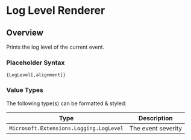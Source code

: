 ﻿# Log Level Renderer

## Overview

Prints the log level of the current event.

### Placeholder Syntax

```
{LogLevel[,alignment]}
```

### Value Types

The following type(s) can be formatted & styled:

|Type|Description|
|---|---|
|`Microsoft.Extensions.Logging.LogLevel`|The event severity|